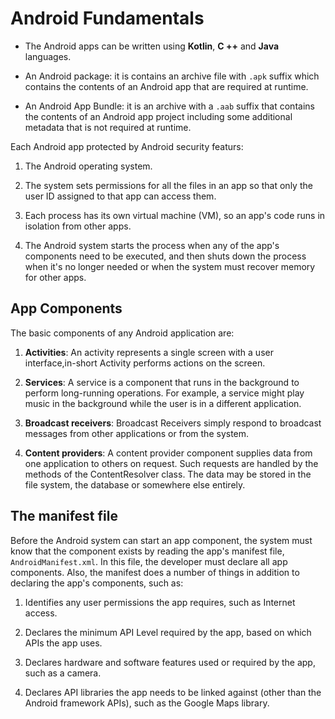 # Android Fundamentals

* The Android apps can be written using **Kotlin**, **C ++** and **Java** languages.

* An Android package: it is contains an archive file with `.apk` suffix which contains the contents of an Android app that are required at runtime.

* An Android App Bundle: it is an archive with a `.aab` suffix that contains the contents of an Android app project including some additional metadata that is not required at runtime.

Each Android app protected by Android security featurs:

1. The Android operating system.

2. The system sets permissions for all the files in an app so that only the user ID assigned to that app can access them.

3. Each process has its own virtual machine (VM), so an app's code runs in isolation from other apps.

4.  The Android system starts the process when any of the app's components need to be executed, and then shuts down the process when it's no longer needed or when the system must recover memory for other apps.

## App Components

The basic components of any Android application are:

1. **Activities**: An activity represents a single screen with a user interface,in-short Activity performs actions on the screen. 

2. **Services**: A service is a component that runs in the background to perform long-running operations. For example, a service might play music in the background while the user is in a different application.

3. **Broadcast receivers**: Broadcast Receivers simply respond to broadcast messages from other applications or from the system.

4. **Content providers**: A content provider component supplies data from one application to others on request. Such requests are handled by the methods of the ContentResolver class. The data may be stored in the file system, the database or somewhere else entirely.

## The manifest file

Before the Android system can start an app component, the system must know that the component exists by reading the app's manifest file, `AndroidManifest.xml`. In this file, the developer must declare all app components. Also, the manifest does a number of things in addition to declaring the app's components, such as:

1. Identifies any user permissions the app requires, such as Internet access.

2. Declares the minimum API Level required by the app, based on which APIs the app uses.

3. Declares hardware and software features used or required by the app, such as a camera.

4. Declares API libraries the app needs to be linked against (other than the Android framework APIs), such as the Google Maps library.
